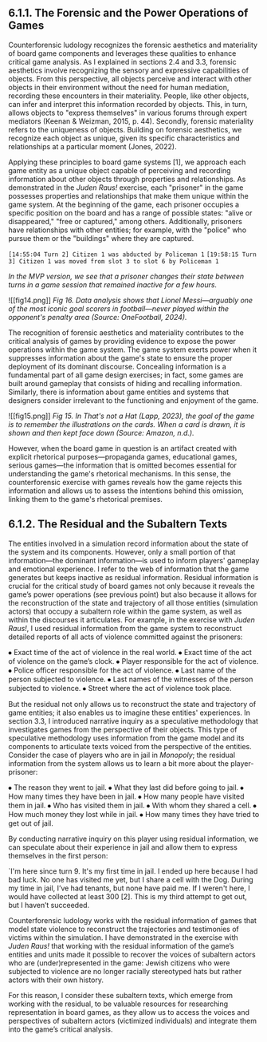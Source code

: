 ## 6.1.1. The Forensic and the Power Operations of Games
Counterforensic ludology recognizes the forensic aesthetics and materiality of board game components and leverages these qualities to enhance critical game analysis. As I explained in sections 2.4 and 3.3, forensic aesthetics involve recognizing the sensory and expressive capabilities of objects. From this perspective, all objects perceive and interact with other objects in their environment without the need for human mediation, recording these encounters in their materiality. People, like other objects, can infer and interpret this information recorded by objects. This, in turn, allows objects to "express themselves" in various forums through expert mediators (Keenan & Weizman, 2015, p. 44). Secondly, forensic materiality refers to the uniqueness of objects. Building on forensic aesthetics, we recognize each object as unique, given its specific characteristics and relationships at a particular moment (Jones, 2022).

Applying these principles to board game systems [1], we approach each game entity as a unique object capable of perceiving and recording information about other objects through properties and relationships. As demonstrated in the *Juden Raus!* exercise, each "prisoner" in the game possesses properties and relationships that make them unique within the game system. At the beginning of the game, each prisoner occupies a specific position on the board and has a range of possible states: "alive or disappeared," "free or captured," among others. Additionally, prisoners have relationships with other entities; for example, with the "police" who pursue them or the "buildings" where they are captured.

``[14:55:04 Turn 2] Citizen 1 was abducted by Policeman 1``
``[19:58:15 Turn 3] Citizen 1 was moved from slot 3 to slot 6 by Policeman 1``

*In the MVP version, we see that a prisoner changes their state between turns in a game session that remained inactive for a few hours.*

![[fig14.png]]
*Fig 16. Data analysis shows that Lionel Messi—arguably one of the most iconic goal scorers in football—never played within the opponent's penalty area (Source: OneFootball, 2024).*

The recognition of forensic aesthetics and materiality contributes to the critical analysis of games by providing evidence to expose the power operations within the game system. The game system exerts power when it suppresses information about the game's state to ensure the proper deployment of its dominant discourse. Concealing information is a fundamental part of all game design exercises; in fact, some games are built around gameplay that consists of hiding and recalling information. Similarly, there is information about game entities and systems that designers consider irrelevant to the functioning and enjoyment of the game.

![[fig15.png]]
*Fig 15. In That's not a Hat (Lapp, 2023), the goal of the game is to remember the illustrations on the cards. When a card is drawn, it is shown and then kept face down (Source: Amazon, n.d.).*

However, when the board game in question is an artifact created with explicit rhetorical purposes—propaganda games, educational games, serious games—the information that is omitted becomes essential for understanding the game's rhetorical mechanisms. In this sense, the counterforensic exercise with games reveals how the game rejects this information and allows us to assess the intentions behind this omission, linking them to the game's rhetorical premises.
## 6.1.2. The Residual and the Subaltern Texts
The entities involved in a simulation record information about the state of the system and its components. However, only a small portion of that information—the dominant information—is used to inform players' gameplay and emotional experience. I refer to the web of information that the game generates but keeps inactive as residual information. Residual information is crucial for the critical study of board games not only because it reveals the game’s power operations (see previous point) but also because it allows for the reconstruction of the state and trajectory of all those entities (simulation actors) that occupy a subaltern role within the game system, as well as within the discourses it articulates. For example, in the exercise with *Juden Raus!*, I used residual information from the game system to reconstruct detailed reports of all acts of violence committed against the prisoners:

⦁	Exact time of the act of violence in the real world.
⦁	Exact time of the act of violence on the game’s clock.
⦁	Player responsible for the act of violence.
⦁	Police officer responsible for the act of violence.
⦁	Last name of the person subjected to violence.
⦁	Last names of the witnesses of the person subjected to violence.
⦁	Street where the act of violence took place.

But the residual not only allows us to reconstruct the state and trajectory of game entities; it also enables us to imagine these entities' experiences. In section 3.3, I introduced narrative inquiry as a speculative methodology that investigates games from the perspective of their objects. This type of speculative methodology uses information from the game model and its components to articulate texts voiced from the perspective of the entities. Consider the case of players who are in jail in *Monopoly*; the residual information from the system allows us to learn a bit more about the player-prisoner:

⦁	The reason they went to jail.
⦁	What they last did before going to jail.
⦁	How many times they have been in jail.
⦁	How many people have visited them in jail.
⦁	Who has visited them in jail.
⦁	With whom they shared a cell.
⦁	How much money they lost while in jail.
⦁	How many times they have tried to get out of jail.

By conducting narrative inquiry on this player using residual information, we can speculate about their experience in jail and allow them to express themselves in the first person:

`I'm here since turn 9. It's my first time in jail. I ended up here because I had bad luck. No one has visited me yet, but I share a cell with the Dog. During my time in jail, I’ve had tenants, but none have paid me. If I weren't here, I would have collected at least 300 [2]. This is my third attempt to get out, but I haven’t succeeded.

Counterforensic ludology works with the residual information of games that model state violence to reconstruct the trajectories and testimonies of victims within the simulation. I have demonstrated in the exercise with *Juden Raus!* that working with the residual information of the game’s entities and units made it possible to recover the voices of subaltern actors who are (under)represented in the game: Jewish citizens who were subjected to violence are no longer racially stereotyped hats but rather actors with their own history.

For this reason, I consider these subaltern texts, which emerge from working with the residual, to be valuable resources for researching representation in board games, as they allow us to access the voices and perspectives of subaltern actors (victimized individuals) and integrate them into the game’s critical analysis.